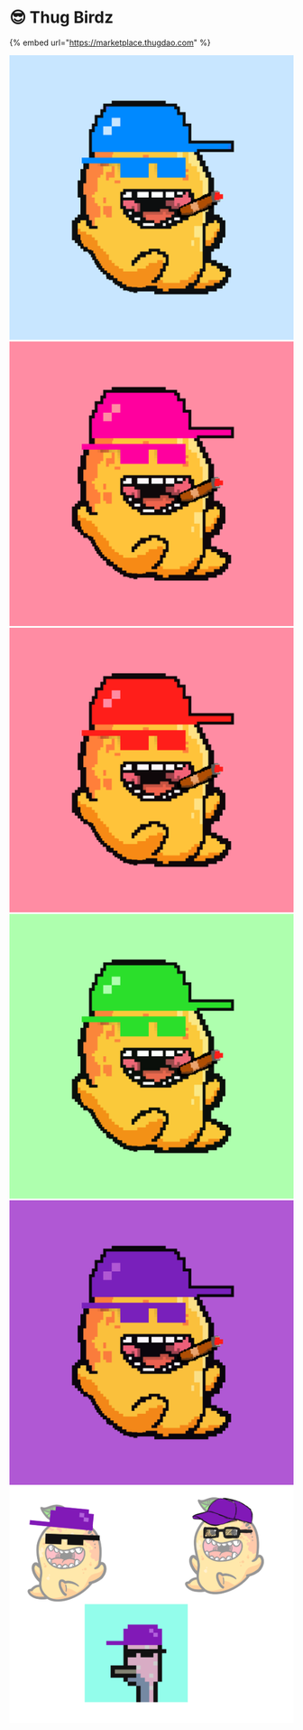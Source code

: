 # 😎 Thug Birdz

{% embed url="https://marketplace.thugdao.com" %}

![](<../../.gitbook/assets/image (6).png>)![](<../../.gitbook/assets/image (10).png>)![](<../../.gitbook/assets/image (8).png>)![](<../../.gitbook/assets/image (7).png>)![](<../../.gitbook/assets/image (1).png>)![](<../../.gitbook/assets/image (5).png>)

